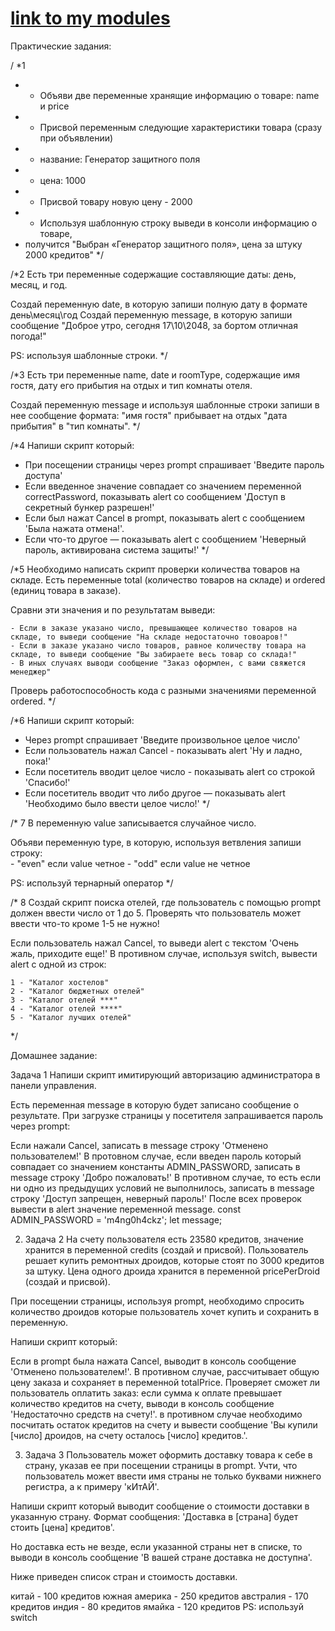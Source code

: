 # [link to my modules](https://s-v-e-t.github.io/my-js-repo/)


Практические задания:

/
*1
 * - Объяви две переменные хранящие информацию о товаре: name и price
 * - Присвой переменным следующие характеристики товара (сразу при объявлении)
 *   - название: Генератор защитного поля
 *   - цена: 1000
 * - Присвой товару новую цену - 2000
 * - Используя шаблонную строку выведи в консоли информацию о товаре, 
 *   получится "Выбран «Генератор защитного поля», цена за штуку 2000 кредитов"
 */


/*2
  Есть три переменные содержащие составляющие даты: день, месяц, и год. 
  
  Создай переменную date, в которую запиши полную дату в формате день\месяц\год
  Создай переменную message, в которую запиши сообщение "Доброе утро, cегодня 17\10\2048, за бортом отличная погода!"
  
  PS: используя шаблонные строки.
*/




/*3
  Есть три переменные name, date и roomType, содержащие имя гостя, 
  дату его прибытия на отдых и тип комнаты отеля.
  
  Создай переменную message и используя шаблонные строки запиши в нее сообщение формата:
  "имя гостя" прибывает на отдых "дата прибытия" в "тип комнаты".
*/


/*4
  Напиши скрипт который: 
  
  - При посещении страницы через prompt cпрашивает 'Введите пароль доступа'
  - Если введенное значение совпадает со значением переменной correctPassword, 
    показывать alert со сообщением 'Доступ в секретный бункер разрешен!'
  - Если был нажат Cancel в prompt, показывать alert с сообщением 'Была нажата отмена!'.
  - Если что-то другое — показывать alert с сообщением 'Неверный пароль, активирована система защиты!'
*/ 






/*5
  Необходимо написать скрипт проверки количества товаров на складе.
  Есть переменные total (количество товаров на складе) и ordered (единиц товара в заказе).
  
  Сравни эти значения и по результатам выведи:
  
    - Если в заказе указано число, превышающее количество товаров на складе, то выведи сообщение "На складе недостаточно товoаров!"
    - Если в заказе указано число товаров, равное количеству товара на складе, то выведи сообщение "Вы забираете весь товар cо склада!"
    - В иных случаях выводи сообщение "Заказ оформлен, с вами свяжется менеджер"
    
  Проверь работоспособность кода с разными значениями переменной ordered.
*/

/*6
  Напиши скрипт который: 
 
  - Через prompt cпрашивает 'Введите произвольное целое число'
  - Если пользователь нажал Cancel - показывать alert 'Ну и ладно, пока!'
  - Если посетитель вводит целое число - показывать alert со строкой 'Спасибо!'
  - Если посетитель вводит что либо другое — показывать alert 'Необходимо было ввести целое число!'
*/ 




/* 7
  В переменную value записывается случайное число.
  
  Объяви переменную type, в которую, используя ветвления запиши строку:  
    - "even" если value четное
    - "odd" если value не четное

  PS: используй тернарный оператор
*/





/* 8
  Создай скрипт поиска отелей, где пользователь с помощью prompt должен ввести число от 1 до 5.
  Проверять что пользователь может ввести что-то кроме 1-5 не нужно!
  
  Если пользователь нажал Cancel, то выведи alert с текстом 'Очень жаль, приходите еще!'
  В противном случае, используя switch, вывести alert с одной из строк:
  
    1 - "Каталог хостелов" 
    2 - "Каталог бюджетных отелей"
    3 - "Каталог отелей ***"
    4 - "Каталог отелей ****"
    5 - "Каталог лучших отелей"
*/




Домашнее задание: 


Задача 1
Напиши скрипт имитирующий авторизацию администратора в панели управления.

Есть переменная message в которую будет записано сообщение о результате. При загрузке страницы у посетителя запрашивается пароль через prompt:

Если нажали Cancel, записать в message строку 'Отменено пользователем!'
В протовном случае, если введен пароль который совпадает со значением константы ADMIN_PASSWORD, записать в message строку 'Добро пожаловать!'
В противном случае, то есть если ни одно из предыдущих условий не выполнилось, записать в message строку 'Доступ запрещен, неверный пароль!'
После всех проверок вывести в alert значение переменной message.
const ADMIN_PASSWORD = 'm4ng0h4ckz';
let message;





2. Задача 2
На счету пользователя есть 23580 кредитов, значение хранится в переменной credits (создай и присвой). Пользователь решает купить ремонтных дроидов, которые стоят по 3000 кредитов за штуку. Цена одного дроида хранится в переменной pricePerDroid (создай и присвой).

При посещении страницы, используя prompt, необходимо спросить количество дроидов которые пользователь хочет купить и сохранить в переменную.

Напиши скрипт который:

Если в prompt была нажата Cancel, выводит в консоль сообщение 'Отменено пользователем!'.
В противном случае, рассчитывает общую цену заказа и сохраняет в переменной totalPrice.
Проверяет сможет ли пользователь оплатить заказ:
если сумма к оплате превышает количество кредитов на счету, выводи в консоль сообщение 'Недостаточно средств на счету!'.
в противном случае необходимо посчитать остаток кредитов на счету и вывести сообщение 'Вы купили [число] дроидов, на счету осталось [число] кредитов.'.





3. Задача 3
Пользователь может оформить доставку товара к себе в страну, указав ее при посещении страницы в prompt. Учти, что пользователь может ввести имя страны не только буквами нижнего регистра, а к примеру 'кИтАЙ'.

Напиши скрипт который выводит сообщение о стоимости доставки в указанную страну. Формат сообщения: 'Доставка в [страна] будет стоить [цена] кредитов'.

Но доставка есть не везде, если указанной страны нет в списке, то выводи в консоль сообщение 'В вашей стране доставка не доступна'.

Ниже приведен список стран и стоимость доставки.

китай - 100 кредитов
южная америка - 250 кредитов
австралия - 170 кредитов
индия - 80 кредитов
ямайка - 120 кредитов
PS: используй switch
